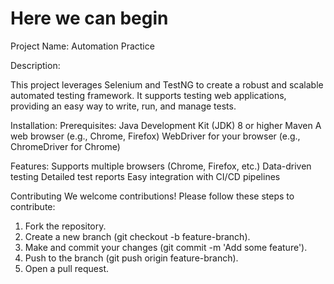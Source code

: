 
Here we can begin
=======
Project Name:  Automation Practice


Description:

This project leverages Selenium and TestNG to create a robust and scalable automated testing framework. 
It supports testing web applications, providing an easy way to write, run, and manage tests.



Installation:
  Prerequisites:
  Java Development Kit (JDK) 8 or higher
  Maven
  A web browser (e.g., Chrome, Firefox)
  WebDriver for your browser (e.g., ChromeDriver for Chrome)



  Features:
    Supports multiple browsers (Chrome, Firefox, etc.)
    Data-driven testing
    Detailed test reports
    Easy integration with CI/CD pipelines




  Contributing
  We welcome contributions! Please follow these steps to contribute:
  
  1. Fork the repository.
  2. Create a new branch (git checkout -b feature-branch).
  3. Make and commit your changes (git commit -m 'Add some feature').
  4. Push to the branch (git push origin feature-branch).
  5. Open a pull request.
